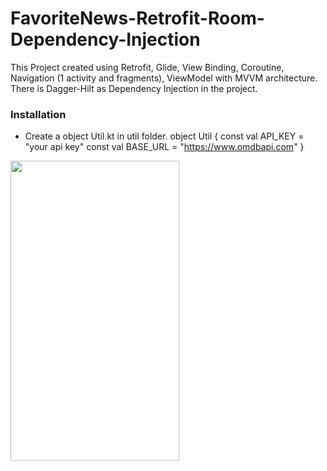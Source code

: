 # FavoriteNews-Retrofit-Room-Dependency-Injection

This Project created using Retrofit, Glide, View Binding, Coroutine, Navigation (1 activity and fragments), ViewModel with MVVM architecture.
There is Dagger-Hilt as Dependency Injection in the project.

### Installation

- Create a object Util.kt in util folder.
        object Util {
            const val API_KEY = "your api key"
            const val BASE_URL = "https://www.omdbapi.com"
        }




<img src="https://user-images.githubusercontent.com/66143323/169694290-820b49a5-33b0-492f-8cec-2f4a52482242.gif" width=270 height=480>
